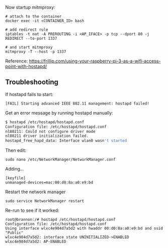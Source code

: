 Now startup mitmproxy:

```
# attach to the container
docker exec -it <CONTAINER_ID> bash

# add redirect rule 
iptables -t nat -A PREROUTING -i <AP_IFACE> -p tcp --dport 80 -j REDIRECT --to-port 1337

# and start mitmproxy
mitmproxy -T --host -p 1337
```

Reference: https://frillip.com/using-your-raspberry-pi-3-as-a-wifi-access-point-with-hostapd/

## Troubleshooting

If hostapd fails to start:

```
[FAIL] Starting advanced IEEE 802.11 management: hostapd failed!
```

Get an error message by running hostapd manually:

```bash
$ hostapd /etc/hostapd/hostapd.conf 
Configuration file: /etc/hostapd/hostapd.conf
nl80211: Could not configure driver mode
nl80211 driver initialization failed.
hostapd_free_hapd_data: Interface wlan0 wasn't started
```

Then edit:

```
sudo nano /etc/NetworkManager/NetworkManager.conf
```

Adding...

```
[keyfile]
unmanaged-devices=mac:00:d0:8a:a0:e9:bd
```

Restart the network manager
```
sudo service NetworkManager restart
```

Re-run to see if it worked:

```
root@brannon:/# hostapd /etc/hostapd/hostapd.conf 
Configuration file: /etc/hostapd/hostapd.conf
Using interface wlxc4e984d7a5d2 with hwaddr 00:d0:8a:a0:e9:bd and ssid "Public"
wlxc4e984d7a5d2: interface state UNINITIALIZED->ENABLED
wlxc4e984d7a5d2: AP-ENABLED
```
